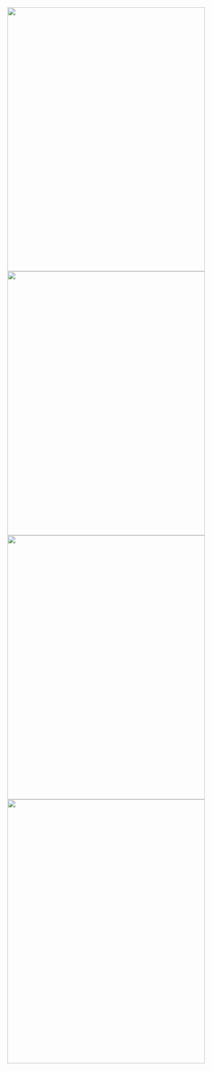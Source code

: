 <img src="https://user-images.githubusercontent.com/43405887/171583950-d3c3d8d6-edb8-4073-b398-a4f3c0bfae65.jpg" width="450" height="600"/>
<img src="https://user-images.githubusercontent.com/43405887/171583961-d1f96b2e-cbfd-42ff-9fbe-b935fdd028b5.jpg" width="450" height="600"/>
<img src="https://user-images.githubusercontent.com/43405887/171584062-3294977c-f982-45e7-a895-5be01fb38b2f.jpg" width="450" height="600"/>
<img src="https://user-images.githubusercontent.com/43405887/171584084-a8ee605d-cbaf-455c-9577-742395dbb73f.jpg" width="450" height="600"/>
